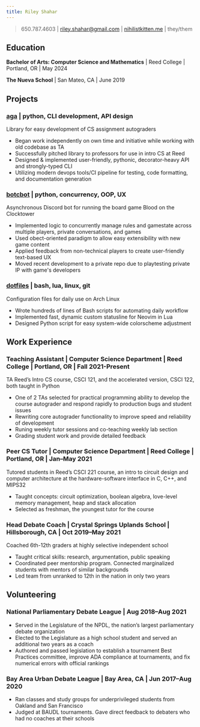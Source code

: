 ```yaml
---
title: Riley Shahar
---
```


> 650.787.4603 | riley.shahar@gmail.com | [nihilistkitten.me](https://nihilistkitten.me) | they/them

## Education

**Bachelor of Arts: Computer Science and Mathematics** | Reed College | Portland, OR | May 2024

**The Nueva School** | San Mateo, CA | June 2019

## Projects

### [**aga**](https://github.com/nihilistkitten/aga) | python, CLI development, API design

Library for easy development of CS assignment autograders

- Began work independently on own time and initiative while working with old codebase as TA
- Successfully pitched library to professors for use in intro CS at Reed
- Designed & implemented user-friendly, pythonic, decorator-heavy API and strongly-typed CLI
- Utilizing modern devops tools/CI pipeline for testing, code formatting, and documentation generation

### [**botcbot**](https://github.com/nihilistkitten/botcbot) | python, concurrency, OOP, UX

Asynchronous Discord bot for running the board game Blood on the Clocktower

- Implemented logic to concurrently manage rules and gamestate across multiple players, private conversations, and games
- Used obect-oriented paradigm to allow easy extensibility with new game content
- Applied feedback from non-technical players to create user-friendly text-based UX
- Moved recent development to a private repo due to playtesting private IP with game's developers

### [**dotfiles**](https://github.com/nihilistkitten/dotfiles) | bash, lua, linux, git

Configuration files for daily use on Arch Linux

- Wrote hundreds of lines of Bash scripts for automating daily workflow
- Implemented fast, dynamic custom statusline for Neovim in Lua
- Designed Python script for easy system-wide colorscheme adjustment

## Work Experience

### **Teaching Assistant** | Computer Science Department | Reed College | Portland, OR | Fall 2021-Present

TA Reed’s Intro CS course, CSCI 121, and the accelerated version, CSCI 122, both taught in Python

- One of 2 TAs selected for practical programming ability to develop the course autograder and respond rapidly to production bugs and student issues
- Rewriting core autograder functionality to improve speed and reliability of development
- Runing weekly tutor sessions and co-teaching weekly lab section
- Grading student work and provide detailed feedback

### **Peer CS Tutor** | Computer Science Department | Reed College | Portland, OR | Jan–May 2021

Tutored students in Reed’s CSCI 221 course, an intro to circuit design and computer architecture at the hardware-software interface in C, C++, and MIPS32

- Taught concepts: circuit optimization, boolean algebra, love-level memory management, heap and stack allocation
- Selected as freshman, the youngest tutor for the course

### **Head Debate Coach** | Crystal Springs Uplands School | Hillsborough, CA | Oct 2019–May 2021

Coached 6th-12th graders at highly selective independent school

- Taught critical skills: research, argumentation, public speaking
- Coordinated peer mentorship program. Connected marginalized students with mentors of similar backgrounds
- Led team from unranked to 12th in the nation in only two years

## Volunteering

### **National Parliamentary Debate League** | Aug 2018–Aug 2021

- Served in the Legislature of the NPDL, the nation’s largest parliamentary debate organization
- Elected to the Legislature as a high school student and served an additional two years as a coach
- Authored and passed legislation to establish a tournament Best Practices committee, improve ADA compliance at tournaments, and fix numerical errors with official rankings

### **Bay Area Urban Debate League** | Bay Area, CA | Jun 2017–Aug 2020

- Ran classes and study groups for underprivileged students from Oakland and San Francisco
- Judged at BAUDL tournaments. Gave direct feedback to debaters who had no coaches at their schools
